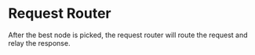# Request Router

After the best node is picked, the request router will route the request and relay the response.

